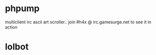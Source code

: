 # phpump

multiclient irc ascii art scroller.. join #h4x @ irc.gamesurge.net to see it in action
# lolbot
